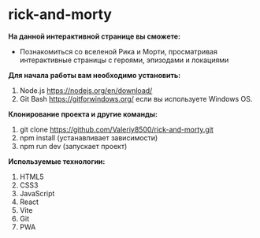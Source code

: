 # rick-and-morty

**На данной интерактивной странице вы сможете:**
* Познакомиться со вселеной Рика и Морти, просматривая интерактивные страницы с героями, эпизодами и локациями

**Для начала работы вам необходимо установить:**
1. Node.js https://nodejs.org/en/download/
2. Git Bash https://gitforwindows.org/ если вы используете Windows OS.

**Клонирование проекта и другие команды:**

1. git clone https://github.com/Valeriy8500/rick-and-morty.git
2. npm install (устанавливает зависимости)
3. npm run dev (запускает проект)

**Используемые технологии:**
1. HTML5
2. CSS3
3. JavaScript
4. React
5. Vite
6. Git
7. PWA

